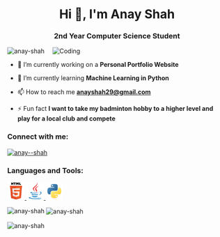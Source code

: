 <h1 align="center">Hi 👋, I'm Anay Shah</h1>
<h3 align="center">2nd Year Computer Science Student</h3>
<img align="right" alt="Coding" width="400" src="https://camo.githubusercontent.com/97d0c0c4209208d8ec9573c7e213e05872a9f59b703868647b559b77af601cc6/68747470733a2f2f692e70696e696d672e636f6d2f6f726967696e616c732f65382f66342f35332f65386634353334363961336563393765636433353464663436356437333931332e676966">

<p align="left"> <img src="https://komarev.com/ghpvc/?username=anay-shah&label=Profile%20views&color=0e75b6&style=flat" alt="anay-shah" /> </p>

- 🔭 I’m currently working on a **Personal Portfolio Website**

- 🌱 I’m currently learning **Machine Learning in Python**

- 📫 How to reach me **anayshah29@gmail.com**

- ⚡ Fun fact **I want to take my badminton hobby to a higher level and play for a local club and compete**

<h3 align="left">Connect with me:</h3>
<p align="left">
<a href="https://linkedin.com/in/anay--shah" target="blank"><img align="center" src="https://raw.githubusercontent.com/rahuldkjain/github-profile-readme-generator/master/src/images/icons/Social/linked-in-alt.svg" alt="anay--shah" height="30" width="40" /></a>
</p>

<h3 align="left">Languages and Tools:</h3>
<p align="left"> <a href="https://www.w3.org/html/" target="_blank" rel="noreferrer"> <img src="https://raw.githubusercontent.com/devicons/devicon/master/icons/html5/html5-original-wordmark.svg" alt="html5" width="40" height="40"/> </a> <a href="https://www.java.com" target="_blank" rel="noreferrer"> <img src="https://raw.githubusercontent.com/devicons/devicon/master/icons/java/java-original.svg" alt="java" width="40" height="40"/> </a> <a href="https://www.python.org" target="_blank" rel="noreferrer"> <img src="https://raw.githubusercontent.com/devicons/devicon/master/icons/python/python-original.svg" alt="python" width="40" height="40"/> </a> </p>

<p><img align="left" src="https://github-readme-stats.vercel.app/api/top-langs?username=anay-shah&show_icons=true&locale=en&layout=compact" alt="anay-shah" /></p>

<p>&nbsp;<img align="center" src="https://github-readme-stats.vercel.app/api?username=anay-shah&show_icons=true&locale=en" alt="anay-shah" /></p>

<p><img align="center" src="https://github-readme-streak-stats.herokuapp.com/?user=anay-shah&" alt="anay-shah" /></p>
